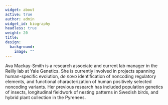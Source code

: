 ```yaml
---
widget: about
active: true
author: admin
widget_id: biography
headless: true
weight: 20
title:
design:
  background:
    image: ""
---
```

Ava Mackay-Smith is a research associate and current lab manager in the Reilly lab at Yale Genetics. She is currently involved in projects spanning human-specific evolution, *de novo* identification of noncoding regulatory elements, and functional characterization of human positively selected noncoding variants. Her previous research has included population genetics of insects, longitudinal fieldwork of nesting patterns in Swedish birds, and hybrid plant collection in the Pyrenees.
